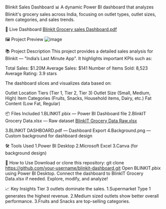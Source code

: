 Blinkit Sales Dashboard 📊
A dynamic Power BI dashboard that analyzes Blinkit's grocery sales across India, focusing on outlet types, outlet sizes, item categories, and sales trends.

🔴 Live Dashboard
[Blinkit Grocery sales Dashboard.pdf](https://github.com/user-attachments/files/20535474/Blinkit.Grocery.sales.Dashboard.pdf)


🖼️ Project Preview
![image](https://github.com/user-attachments/assets/cad3d58a-5384-46d9-aeb4-14671c2146b1)

📚 Project Description
This project provides a detailed sales analysis for Blinkit — "India’s Last Minute App".
It highlights important KPIs such as:

Total Sales: $1.20M
Average Sales: $141
Number of Items Sold: 8,523
Average Rating: 3.9 stars

The dashboard slices and visualizes data based on:

Outlet Location Tiers (Tier 1, Tier 2, Tier 3)
Outlet Size (Small, Medium, High)
Item Categories (Fruits, Snacks, Household items, Dairy, etc.)
Fat Content (Low Fat, Regular)

📦 Files Included
1.BLINKIT.pbix — Power BI Dashboard file
2.BlinkIT Grocery Data.xlsx — Raw dataset
[BlinkIT Grocery Data Raw.xlsx](https://github.com/user-attachments/files/20535473/BlinkIT.Grocery.Data.Raw.xlsx)

3.BLINKIT DASHBOARD.pdf — Dashboard Export
4.Background.png — Custom background for dashboard design
			
🛠️ Tools Used
1.Power BI Desktop
2.Microsoft Excel
3.Canva (for background design)

🚀 How to Use
Download or clone this repository:
git clone https://github.com/your-username/blinkit-dashboard.git
Open BLINKIT.pbix using Power BI Desktop.
Connect the dashboard to BlinkIT Grocery Data.xlsx if needed.
Explore, modify, and analyze!

📈 Key Insights
Tier 3 outlets dominate the sales.
1.Supermarket Type 1 generates the highest revenue.
2.Medium sized outlets show better overall performance.
3.Fruits and Snacks are top-selling categories.
